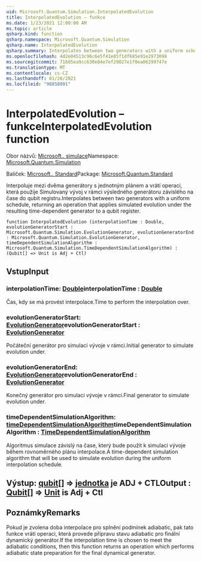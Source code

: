```yaml
---
uid: Microsoft.Quantum.Simulation.InterpolatedEvolution
title: InterpolatedEvolution – funkce
ms.date: 1/23/2021 12:00:00 AM
ms.topic: article
qsharp.kind: function
qsharp.namespace: Microsoft.Quantum.Simulation
qsharp.name: InterpolatedEvolution
qsharp.summary: Interpolates between two generators with a uniform schedule, returning an operation that applies simulated evolution under the resulting time-dependent generator to a qubit register.
ms.openlocfilehash: 4d2e04513c96c6e5f41e85f1df685e91e2973098
ms.sourcegitcommit: 71605ea9cc630e84e7ef29027e1f0ea06299747e
ms.translationtype: MT
ms.contentlocale: cs-CZ
ms.lasthandoff: 01/26/2021
ms.locfileid: "98858091"
---
```

# <a name="interpolatedevolution-function"></a><span data-ttu-id="030a0-102">InterpolatedEvolution – funkce</span><span class="sxs-lookup"><span data-stu-id="030a0-102">InterpolatedEvolution function</span></span>

<span data-ttu-id="030a0-103">Obor názvů: [Microsoft.. simulace](xref:Microsoft.Quantum.Simulation)</span><span class="sxs-lookup"><span data-stu-id="030a0-103">Namespace: [Microsoft.Quantum.Simulation](xref:Microsoft.Quantum.Simulation)</span></span>

<span data-ttu-id="030a0-104">Balíček: [Microsoft.. Standard](https://nuget.org/packages/Microsoft.Quantum.Standard)</span><span class="sxs-lookup"><span data-stu-id="030a0-104">Package: [Microsoft.Quantum.Standard](https://nuget.org/packages/Microsoft.Quantum.Standard)</span></span>


<span data-ttu-id="030a0-105">Interpoluje mezi dvěma generátory s jednotným plánem a vrátí operaci, která použije Simulovaný vývoj v rámci výsledného generátoru závislého na čase do qubit registru.</span><span class="sxs-lookup"><span data-stu-id="030a0-105">Interpolates between two generators with a uniform schedule, returning an operation that applies simulated evolution under the resulting time-dependent generator to a qubit register.</span></span>

```qsharp
function InterpolatedEvolution (interpolationTime : Double, evolutionGeneratorStart : Microsoft.Quantum.Simulation.EvolutionGenerator, evolutionGeneratorEnd : Microsoft.Quantum.Simulation.EvolutionGenerator, timeDependentSimulationAlgorithm : Microsoft.Quantum.Simulation.TimeDependentSimulationAlgorithm) : (Qubit[] => Unit is Adj + Ctl)
```


## <a name="input"></a><span data-ttu-id="030a0-106">Vstup</span><span class="sxs-lookup"><span data-stu-id="030a0-106">Input</span></span>

### <a name="interpolationtime--double"></a><span data-ttu-id="030a0-107">interpolationTime: [Double](xref:microsoft.quantum.lang-ref.double)</span><span class="sxs-lookup"><span data-stu-id="030a0-107">interpolationTime : [Double](xref:microsoft.quantum.lang-ref.double)</span></span>

<span data-ttu-id="030a0-108">Čas, kdy se má provést interpolace.</span><span class="sxs-lookup"><span data-stu-id="030a0-108">Time to perform the interpolation over.</span></span>


### <a name="evolutiongeneratorstart--evolutiongenerator"></a><span data-ttu-id="030a0-109">evolutionGeneratorStart: [EvolutionGenerator](xref:Microsoft.Quantum.Simulation.EvolutionGenerator)</span><span class="sxs-lookup"><span data-stu-id="030a0-109">evolutionGeneratorStart : [EvolutionGenerator](xref:Microsoft.Quantum.Simulation.EvolutionGenerator)</span></span>

<span data-ttu-id="030a0-110">Počáteční generátor pro simulaci vývoje v rámci.</span><span class="sxs-lookup"><span data-stu-id="030a0-110">Initial generator to simulate evolution under.</span></span>


### <a name="evolutiongeneratorend--evolutiongenerator"></a><span data-ttu-id="030a0-111">evolutionGeneratorEnd: [EvolutionGenerator](xref:Microsoft.Quantum.Simulation.EvolutionGenerator)</span><span class="sxs-lookup"><span data-stu-id="030a0-111">evolutionGeneratorEnd : [EvolutionGenerator](xref:Microsoft.Quantum.Simulation.EvolutionGenerator)</span></span>

<span data-ttu-id="030a0-112">Konečný generátor pro simulaci vývoje v rámci.</span><span class="sxs-lookup"><span data-stu-id="030a0-112">Final generator to simulate evolution under.</span></span>


### <a name="timedependentsimulationalgorithm--timedependentsimulationalgorithm"></a><span data-ttu-id="030a0-113">timeDependentSimulationAlgorithm: [timeDependentSimulationAlgorithm](xref:Microsoft.Quantum.Simulation.TimeDependentSimulationAlgorithm)</span><span class="sxs-lookup"><span data-stu-id="030a0-113">timeDependentSimulationAlgorithm : [TimeDependentSimulationAlgorithm](xref:Microsoft.Quantum.Simulation.TimeDependentSimulationAlgorithm)</span></span>

<span data-ttu-id="030a0-114">Algoritmus simulace závislý na čase, který bude použit k simulaci vývoje během rovnoměrného plánu interpolace.</span><span class="sxs-lookup"><span data-stu-id="030a0-114">A time-dependent simulation algorithm that will be used to simulate evolution during the uniform interpolation schedule.</span></span>



## <a name="output--qubit--unit--is-adj--ctl"></a><span data-ttu-id="030a0-115">Výstup: [qubit](xref:microsoft.quantum.lang-ref.qubit)[] => [jednotka](xref:microsoft.quantum.lang-ref.unit)  je ADJ + CTL</span><span class="sxs-lookup"><span data-stu-id="030a0-115">Output : [Qubit](xref:microsoft.quantum.lang-ref.qubit)[] => [Unit](xref:microsoft.quantum.lang-ref.unit)  is Adj + Ctl</span></span>



## <a name="remarks"></a><span data-ttu-id="030a0-116">Poznámky</span><span class="sxs-lookup"><span data-stu-id="030a0-116">Remarks</span></span>

<span data-ttu-id="030a0-117">Pokud je zvolena doba interpolace pro splnění podmínek adiabatic, pak tato funkce vrátí operaci, která provede přípravu stavu adiabatic pro finální dynamický generátor.</span><span class="sxs-lookup"><span data-stu-id="030a0-117">If the interpolation time is chosen to meet the adiabatic conditions, then this function returns an operation which performs adiabatic state preparation for the final dynamical generator.</span></span>
